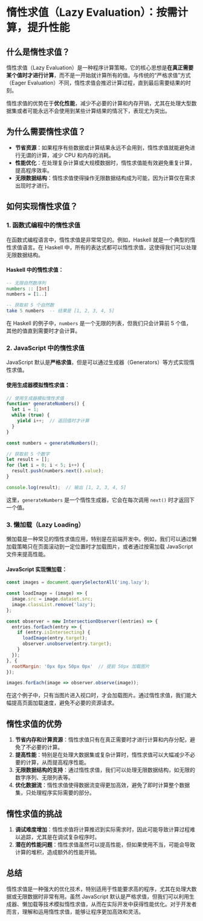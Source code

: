 # 惰性求值（Lazy Evaluation）：按需计算，提升性能

## 什么是惰性求值？

惰性求值（Lazy Evaluation）是一种程序计算策略，它的核心思想是**在真正需要某个值时才进行计算**，而不是一开始就计算所有的值。与传统的“严格求值”方式（Eager Evaluation）不同，惰性求值会推迟计算过程，直到最后需要结果的时刻。

惰性求值的优势在于**优化性能**，减少不必要的计算和内存开销，尤其在处理大型数据集或者可能永远不会使用到某些计算结果的情况下，表现尤为突出。

## 为什么需要惰性求值？

- **节省资源**：如果程序有些数据或计算结果永远不会用到，惰性求值就能避免进行无谓的计算，减少 CPU 和内存的消耗。
- **性能优化**：在处理复杂计算或大规模数据时，惰性求值能有效避免重复计算，提高程序效率。
- **无限数据结构**：惰性求值使得操作无限数据结构成为可能，因为计算仅在需求出现时才进行。

## 如何实现惰性求值？

### 1. **函数式编程中的惰性求值**

在函数式编程语言中，惰性求值是非常常见的。例如，Haskell 就是一个典型的惰性求值语言。在 Haskell 中，所有的表达式都可以惰性求值，这使得我们可以处理无限数据结构。

#### Haskell 中的惰性求值：

```haskell
-- 无限自然数序列
numbers :: [Int]
numbers = [1..]

-- 获取前 5 个自然数
take 5 numbers  -- 结果是 [1, 2, 3, 4, 5]
```

在 Haskell 的例子中，`numbers` 是一个无限的列表，但我们只会计算前 5 个值，其他的值直到需要时才会计算。

### 2. **JavaScript 中的惰性求值**

JavaScript 默认是**严格求值**，但是可以通过生成器（Generators）等方式实现惰性求值。

#### 使用生成器模拟惰性求值：

```javascript
// 使用生成器模拟惰性求值
function* generateNumbers() {
  let i = 1;
  while (true) {
    yield i++;  // 返回值时才计算
  }
}

const numbers = generateNumbers();

// 获取前 5 个数字
let result = [];
for (let i = 0; i < 5; i++) {
  result.push(numbers.next().value);
}

console.log(result);  // 输出 [1, 2, 3, 4, 5]
```

这里，`generateNumbers` 是一个惰性生成器，它会在每次调用 `next()` 时才返回下一个值。

### 3. **懒加载（Lazy Loading）**

懒加载是一种常见的惰性求值应用，特别是在前端开发中。例如，我们可以通过懒加载策略只在页面滚动到一定位置时才加载图片，或者通过按需加载 JavaScript 文件来提高性能。

#### JavaScript 实现懒加载：

```javascript
const images = document.querySelectorAll('img.lazy');

const loadImage = (image) => {
  image.src = image.dataset.src;
  image.classList.remove('lazy');
};

const observer = new IntersectionObserver((entries) => {
  entries.forEach(entry => {
    if (entry.isIntersecting) {
      loadImage(entry.target);
      observer.unobserve(entry.target);
    }
  });
}, {
  rootMargin: '0px 0px 50px 0px'  // 提前 50px 加载图片
});

images.forEach(image => observer.observe(image));
```

在这个例子中，只有当图片进入视口时，才会加载图片。通过惰性求值，我们能大幅提高页面加载速度，避免不必要的资源请求。

## 惰性求值的优势

1. **节省内存和计算资源**：惰性求值只有在真正需要时才进行计算和内存分配，避免了不必要的计算。
2. **提高性能**：特别是在处理大数据集或复杂计算时，惰性求值可以大幅减少不必要的计算，从而提高程序性能。
3. **无限数据结构的支持**：通过惰性求值，我们可以处理无限数据结构，如无限的数字序列、无限列表等。
4. **优化数据流**：惰性求值使得数据流变得更加高效，避免了即时计算整个数据集，只处理程序实际需要的部分。

## 惰性求值的挑战

1. **调试难度增加**：惰性求值将计算推迟到实际需求时，因此可能导致计算过程难以追踪，尤其是在调试复杂程序时。
2. **潜在的性能问题**：惰性求值虽然可以提高性能，但如果使用不当，可能会导致计算的堆积，造成额外的性能开销。

## 总结

惰性求值是一种强大的优化技术，特别适用于性能要求高的程序，尤其在处理大数据或无限数据时非常有用。虽然 JavaScript 默认是严格求值，但我们可以利用生成器、懒加载等技术模拟惰性求值，从而在实际开发中获得性能优化。对于开发者而言，理解和运用惰性求值，能够让程序更加高效和灵活。
